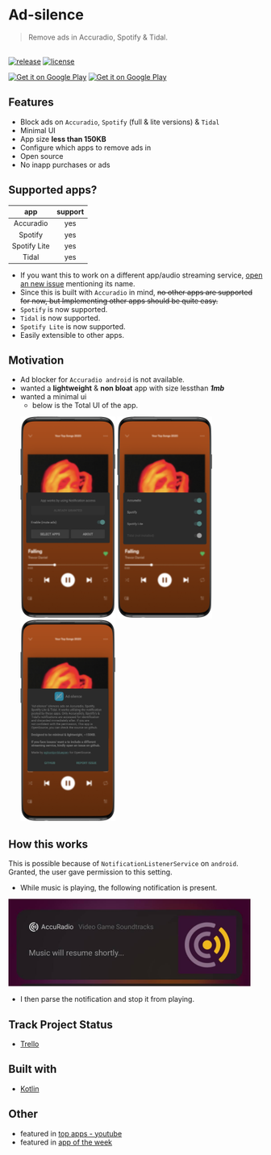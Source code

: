 # Ad-silence

> Remove ads in Accuradio, Spotify & Tidal.

<p align="left">
  <br/>
  <a href="https://github.com/aghontpi/ad-silence/releases"><img src="https://img.shields.io/github/v/release/aghontpi/ad-silence?include_prereleases&style=flat-square&label=github-release" alt="release"></a>
  <a href="https://github.com/aghontpi/ad-silence/blob/master/LICENSE"><img src="https://img.shields.io/github/license/aghontpi/ad-silence?style=flat-square" alt="license"></a>
</p>

<p align="left">
<a href='https://play.google.com/store/apps/details?id=bluepie.ad_silence&pcampaignid=pcampaignidMKT-Other-global-all-co-prtnr-py-PartBadge-Mar2515-1'><img alt='Get it on Google Play' height="72px" src='https://play.google.com/intl/en_us/badges/static/images/badges/en_badge_web_generic.png'/></a>
<a href='https://f-droid.org/packages/bluepie.ad_silence/'><img alt='Get it on Google Play' height="72px" src='https://fdroid.gitlab.io/artwork/badge/get-it-on.png'/></a>
</p>

## Features

- Block ads on `Accuradio`, `Spotify` (full & lite versions) & `Tidal`
- Minimal UI
- App size **less than 150KB**
- Configure which apps to remove ads in
- Open source
- No inapp purchases or ads

## Supported apps?

|     app      | support |
| :----------: | :-----: |
|  Accuradio   |   yes   |
|   Spotify    |   yes   |
| Spotify Lite |   yes   |
|    Tidal     |   yes   |

- If you want this to work on a different app/audio streaming service, [open an new issue](https://github.com/aghontpi/ad-silence/issues/new) mentioning its name.
- Since this is built with `Accuradio` in mind, ~~no other apps are supported for now, but Implementing other apps should be quite easy.~~
- `Spotify` is now supported.
- `Tidal` is now supported.
- `Spotify Lite` is now supported.
- Easily extensible to other apps.

## Motivation

- Ad blocker for `Accuradio android` is not available.
- wanted a **lightweight** & **non bloat** app with size lessthan **_1mb_**
- wanted a minimal ui
  - below is the Total UI of the app.
  <p>
    <img src="./sample/one.png" alt="enable" height="400px" width="auto"/> 
    <img src="./sample/two.png" alt="configure apps" height="400px" width="auto"/> 
    <img src="./sample/three.png" alt="about" height="400px" width="auto"/> 
  </p>

## How this works

This is possible because of `NotificationListenerService` on `android`. Granted, the user gave permission to this setting.

- While music is playing, the following notification is present.

<p>
<img src="./sample/ad_playing.png" alt="ad notification" height="auto" width="480px"/> 
</p>

- I then parse the notification and stop it from playing.

## Track Project Status

- [Trello](https://trello.com/b/8XJDVbdo/ad-silence-android)

## Built with

- [Kotlin](https://kotlinlang.org/)

## Other

- featured in [top apps - youtube](https://youtu.be/hWfiQN4IUFM)
- featured in [app of the week](https://www.nextpit.com/apps-of-the-week-48-2021)
